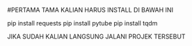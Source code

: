 #PERTAMA TAMA KALIAN HARUS INSTALL DI BAWAH INI

pip install requests
pip install pytube
pip install tqdm

JIKA SUDAH KALIAN LANGSUNG JALANI PROJEK TERSEBUT
